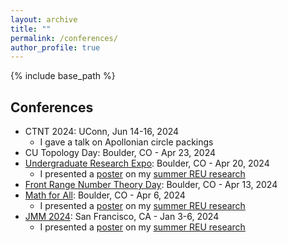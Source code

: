 ```yaml
---
layout: archive
title: ""
permalink: /conferences/
author_profile: true
---
```


{% include base_path %}

## Conferences
* CTNT 2024: UConn, Jun 14-16, 2024
  * I gave a talk on Apollonian circle packings
* CU Topology Day: Boulder, CO - Apr 23, 2024
* <a href = "https://calendar.colorado.edu/event/undergraduate-research-expo">Undergraduate Research Expo</a>: Boulder, CO - Apr 20, 2024
  * I presented a [poster](/files/Poster.pdf) on my <a href="https://clydekertzer.com/papers/">summer REU research</a>
* <a href="https://sites.google.com/view/frontrangenumbertheoryday/home?authuser=0">Front Range Number Theory Day</a>: Boulder, CO - Apr 13, 2024
* <a href="https://sites.google.com/view/mathforallnola/satellite-conference/boulder-co?authuser=0">Math for All</a>: Boulder, CO - Apr 6, 2024
  * I presented a [poster](/files/Poster.pdf) on my <a href="https://clydekertzer.com/papers/">summer REU research</a>
* <a href="https://meetings.ams.org/math/jmm2024/meetingapp.cgi/Paper/28472">JMM 2024</a>: San Francisco, CA - Jan 3-6, 2024
  * I presented a [poster](/files/Poster.pdf) on my <a href="https://clydekertzer.com/papers/">summer REU research</a>


